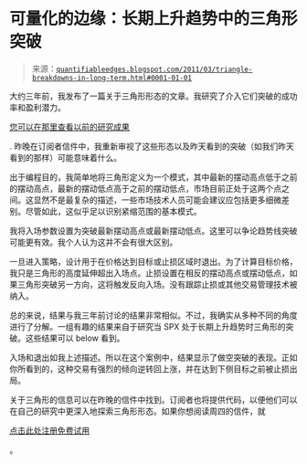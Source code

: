<!--yml

分类：未分类

date: 2024-05-18 08:59:55

-->

# 可量化的边缘：长期上升趋势中的三角形突破

> 来源：[`quantifiableedges.blogspot.com/2011/03/triangle-breakdowns-in-long-term.html#0001-01-01`](http://quantifiableedges.blogspot.com/2011/03/triangle-breakdowns-in-long-term.html#0001-01-01)

大约三年前，我发布了一篇关于三角形形态的文章。我研究了介入它们突破的成功率和盈利潜力。

[您可以在那里查看以前的研究成果](http://quantifiableedges.blogspot.com/2008/02/triangles.html)

. 昨晚在订阅者信件中，我重新审视了这些形态以及昨天看到的突破（如我们昨天看到的那样）可能意味着什么。

出于编程目的，我简单地将三角形定义为一个模式，其中最新的摆动高点低于之前的摆动高点，最新的摆动低点高于之前的摆动低点，市场目前正处于这两个点之间。这显然不是最复杂的描述，一些市场技术人员可能会建议应包括更多细微差别。尽管如此，这似乎足以识别紧缩范围的基本模式。

我将入场参数设置为突破最新摆动高点或最新摆动低点。这里可以争论趋势线突破可能更有效。我个人认为这并不会有很大区别。

一旦进入策略，设计用于在价格达到目标或止损区域时退出。为了计算目标价格，我只是三角形的高度延伸超出入场点。止损设置在相反的摆动高点或摆动低点，如果三角形突破另一方向，这将触发反向入场。没有跟踪止损或其他交易管理技术被纳入。

总的来说，结果与我三年前讨论的结果非常相似。不过，我确实从多种不同的角度进行了分解。一组有趣的结果来自于研究当 SPX 处于长期上升趋势时三角形的突破。这些结果可以 below 看到。

入场和退出如我上述描述。所以在这个案例中，结果显示了做空突破的表现。正如你所看到的，这种交易有强烈的倾向逆转回上涨，并在达到下侧目标之前被止损出局。

关于三角形的信息可以在昨晚的信件中找到。订阅者也将提供代码，以便他们可以在自己的研究中更深入地探索三角形形态。如果你想阅读周四的信件，就

[点击此处注册免费试用](http://www.quantifiableedges.com/members/register.php)

。
